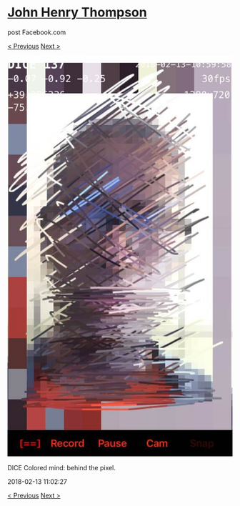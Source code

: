 # [John Henry Thompson](../README.md)
post Facebook.com

[< Previous](2018-02-14-1.md) [Next >](2018-02-11-1.md)

[![](../media/2018-02-13/Timeline-Photos-DICE-Colored-mind-behind-the-pixel.jpg)](../README.md)

DICE Colored mind: behind the pixel.

2018-02-13 11:02:27

[< Previous](2018-02-14-1.md) [Next >](2018-02-11-1.md)